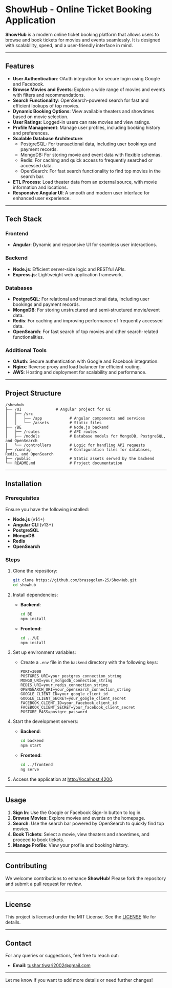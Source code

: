 # ShowHub - Online Ticket Booking Application

**ShowHub** is a modern online ticket booking platform that allows users to browse and book tickets for movies and events seamlessly. It is designed with scalability, speed, and a user-friendly interface in mind.

---

## Features

- **User Authentication**: OAuth integration for secure login using Google and Facebook.
- **Browse Movies and Events**: Explore a wide range of movies and events with filters and recommendations.
- **Search Functionality**: OpenSearch-powered search for fast and efficient lookups of top movies.
- **Dynamic Booking Options**: View available theaters and showtimes based on movie selection.
- **User Ratings**: Logged-in users can rate movies and view ratings.
- **Profile Management**: Manage user profiles, including booking history and preferences.
- **Scalable Database Architecture**:
  - PostgreSQL: For transactional data, including user bookings and payment records.
  - MongoDB: For storing movie and event data with flexible schemas.
  - Redis: For caching and quick access to frequently searched or accessed data.
  - OpenSearch: For fast search functionality to find top movies in the search bar.
- **ETL Process**: Load theater data from an external source, with movie information and locations.
- **Responsive Angular UI**: A smooth and modern user interface for enhanced user experience.

---

## Tech Stack

### Frontend
- **Angular**: Dynamic and responsive UI for seamless user interactions.

### Backend
- **Node.js**: Efficient server-side logic and RESTful APIs.
- **Express.js**: Lightweight web application framework.

### Databases
- **PostgreSQL**: For relational and transactional data, including user bookings and payment records.
- **MongoDB**: For storing unstructured and semi-structured movie/event data.
- **Redis**: For caching and improving performance of frequently accessed data.
- **OpenSearch**: For fast search of top movies and other search-related functionalities.

### Additional Tools
- **OAuth**: Secure authentication with Google and Facebook integration.
- **Nginx**: Reverse proxy and load balancer for efficient routing.
- **AWS**: Hosting and deployment for scalability and performance.

---

## Project Structure

```
/showhub
├── /UI               # Angular project for UI
│   ├── /src
│   │   ├── /app            # Angular components and services
│   │   └── /assets         # Static files
├── /BE                     # Node.js backend
│   ├── /routes             # API routes
│   ├── /models             # Database models for MongoDB, PostgreSQL, and OpenSearch
│   └── /controllers        # Logic for handling API requests
├── /config                 # Configuration files for databases, Redis, and OpenSearch
├── /public                 # Static assets served by the backend
└── README.md               # Project documentation
```

---

## Installation

### Prerequisites
Ensure you have the following installed:
- **Node.js** (v14+)
- **Angular CLI** (v13+)
- **PostgreSQL**
- **MongoDB**
- **Redis**
- **OpenSearch**

### Steps
1. Clone the repository:
   ```bash
   git clone https://github.com/brassgolem-25/ShowHub.git
   cd showhub
   ```

2. Install dependencies:
   - **Backend**:
     ```bash
     cd BE
     npm install
     ```
   - **Frontend**:
     ```bash
     cd ../UI
     npm install
     ```

3. Set up environment variables:
   - Create a `.env` file in the `backend` directory with the following keys:
     ```env
     PORT=3000
     POSTGRES_URI=your_postgres_connection_string
     MONGO_URI=your_mongodb_connection_string
     REDIS_URI=your_redis_connection_string
     OPENSEARCH_URI=your_opensearch_connection_string
     GOOGLE_CLIENT_ID=your_google_client_id
     GOOGLE_CLIENT_SECRET=your_google_client_secret
     FACEBOOK_CLIENT_ID=your_facebook_client_id
     FACEBOOK_CLIENT_SECRET=your_facebook_client_secret
     POSTGRE_PASS=postgre_password
     ```

4. Start the development servers:
   - **Backend**:
     ```bash
     cd backend
     npm start
     ```
   - **Frontend**:
     ```bash
     cd ../frontend
     ng serve
     ```

5. Access the application at [http://localhost:4200](http://localhost:4200).

---

## Usage

1. **Sign In**: Use the Google or Facebook Sign-In button to log in.
2. **Browse Movies**: Explore movies and events on the homepage.
3. **Search**: Use the search bar powered by OpenSearch to quickly find top movies.
4. **Book Tickets**: Select a movie, view theaters and showtimes, and proceed to book tickets.
5. **Manage Profile**: View your profile and booking history.

---

## Contributing

We welcome contributions to enhance **ShowHub**! Please fork the repository and submit a pull request for review.

---

## License

This project is licensed under the MIT License. See the [LICENSE](LICENSE) file for details.

---

## Contact

For any queries or suggestions, feel free to reach out:
- **Email**: tushar.tiwari2002@gmail.com  

--- 

Let me know if you want to add more details or need further changes!